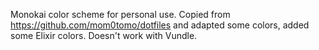 Monokai color scheme for personal use. Copied from https://github.com/mom0tomo/dotfiles and adapted some colors, added some Elixir colors.
Doesn't work with Vundle.
